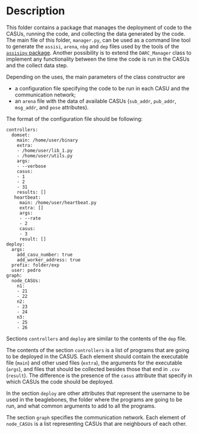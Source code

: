 Description
===========

This folder contains a package that manages the deployment of code to the CASUs, running the code, and collecting the data generated by the code.
The main file of this folder, `manager.py`, can be used as a command line tool to generate the `assisi`, `arena`, `nbg` and `dep` files used by the tools of the [`assisipy` package](https://github.com/assisi/assisipy).
Another possibility is to extend the `DARC_Manager` class to implement any functionality between the time the code is run in the CASUs and the collect data step.

Depending on the uses, the main parameters of the class constructor are
* a configuration file specifying the code to be run in each CASU and the communication network;
* an `arena` file with the data of available CASUs (`sub_addr`, `pub_addr`, `msg_addr`, and `pose` attributes).

The format of the configuration file should be following:

    controllers:
      domset:
        main: /home/user/binary
        extra:
        - /home/user/lib_1.py
        - /home/user/utils.py
        args:
        - --verbose
        casus:
        - 1
        - 2
        - 31
        results: []
       heartbeat:
         main: /home/user/heartbeat.py
         extra: []
         args:
         - --rate
         - 2
         casus:
         - 3
         result: []
    deploy:
      args:
        add_casu_number: true
        add_worker_address: true
      prefix: folder/exp
      user: pedro
    graph:
      node_CASUs:
        n1:
        - 21
        - 22
        n2:
        - 23
        - 24
        n3:
        - 25
        - 26

Sections `controllers` and `deploy` are similar to the contents of the `dep` file.

The contents of the section `controllers` is a list of programs that are going to be deployed in the CASUS.
Each element should contain the executable file (`main`) and other used files (`extra`),
the arguments for the executable (`args`),
and files that should be collected besides those that end in `.csv` (`result`).
The difference is the presence of the `casus` attribute that specify in which CASUs the code should be deployed.

In the section `deploy` are other attributes that represent the username to be used in the beaglebones,
the folder where the programs are going to be run,
and what common arguments to add to all the programs. 

The section `graph` specifies the communication network.
Each element of `node_CASUs` is a list representing CASUs that are neighbours of each other.  
